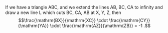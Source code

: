 If we have a triangle ABC, and we extend the lines AB, BC, CA to
infinity and draw a new line L which cuts BC, CA, AB at X, Y, Z, then
$$\frac{\mathrm{BX}}{\mathrm{XC}}
\cdot \frac{\mathrm{CY}}{\mathrm{YA}}
\cdot \frac{\mathrm{AZ}}{\mathrm{ZB}} = -1 .$$
